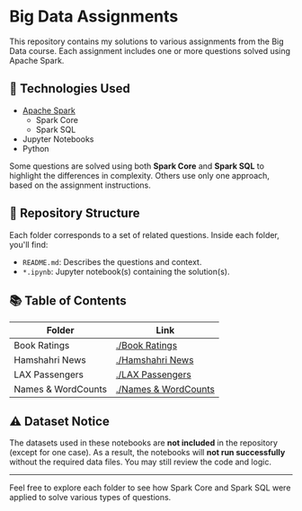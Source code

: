 # Big Data Assignments

This repository contains my solutions to various assignments from the Big Data course. Each assignment includes one or more questions solved using Apache Spark.

## 🔧 Technologies Used

- [Apache Spark](https://spark.apache.org/)
  - Spark Core
  - Spark SQL
- Jupyter Notebooks
- Python

Some questions are solved using both **Spark Core** and **Spark SQL** to highlight the differences in complexity. Others use only one approach, based on the assignment instructions.

## 📁 Repository Structure

Each folder corresponds to a set of related questions. Inside each folder, you'll find:

- `README.md`: Describes the questions and context.
- `*.ipynb`: Jupyter notebook(s) containing the solution(s).

## 📚 Table of Contents

| Folder | Link |
|--------|------|
| Book Ratings | [./Book Ratings](./Book%20Ratings) |
| Hamshahri News | [./Hamshahri News](./Hamshahri%20News) |
| LAX Passengers | [./LAX Passengers](./LAX%20Passengers) |
| Names & WordCounts | [./Names & WordCounts](./Names%20&%20WordCounts) |

## ⚠️ Dataset Notice

The datasets used in these notebooks are **not included** in the repository (except for one case). As a result, the notebooks will **not run successfully** without the required data files. You may still review the code and logic.

---

Feel free to explore each folder to see how Spark Core and Spark SQL were applied to solve various types of questions.

